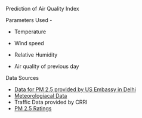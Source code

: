 Prediction of Air Quality Index

Parameters Used - 

* Temperature

* Wind speed

* Relative Humidity

* Air quality of previous day

Data Sources

* [Data for PM 2.5 provided by US Embassy in Delhi](http://newdelhi.usembassy.gov/airqualitydataemb.html)
* [Meteorologiacal Data](http://en.tutiempo.net/climate/01-2015/ws-421820.html)
* Traffic Data provided by CRRI
* [PM 2.5 Ratings](https://en.wikipedia.org/wiki/Air_quality_index#India)
